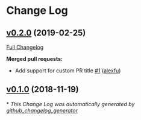 # Change Log

## [v0.2.0](https://github.com/alexfu/github-jira-pr/tree/v0.2.0) (2019-02-25)
[Full Changelog](https://github.com/alexfu/github-jira-pr/compare/v0.1.0...v0.2.0)

**Merged pull requests:**

- Add support for custom PR title [\#1](https://github.com/alexfu/github-jira-pr/pull/1) ([alexfu](https://github.com/alexfu))

## [v0.1.0](https://github.com/alexfu/github-jira-pr/tree/v0.1.0) (2018-11-19)


\* *This Change Log was automatically generated by [github_changelog_generator](https://github.com/skywinder/Github-Changelog-Generator)*